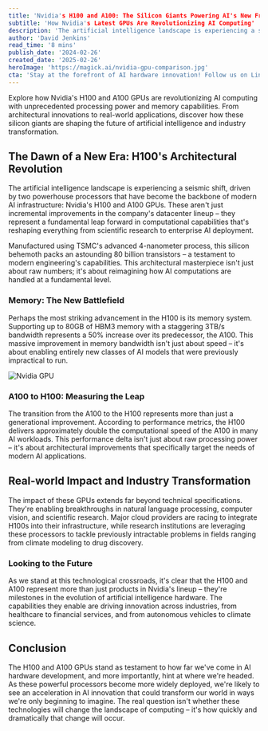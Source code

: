```yaml
---
title: 'Nvidia's H100 and A100: The Silicon Giants Powering AI's New Frontier'
subtitle: 'How Nvidia's Latest GPUs Are Revolutionizing AI Computing'
description: 'The artificial intelligence landscape is experiencing a seismic shift, driven by two powerhouse processors that have become the backbone of modern AI infrastructure: Nvidia's H100 and A100 GPUs. These aren''t just incremental improvements in the company''s datacenter lineup – they represent a fundamental leap forward in computational capabilities that''s reshaping everything from scientific research to enterprise AI deployment.'
author: 'David Jenkins'
read_time: '8 mins'
publish_date: '2024-02-26'
created_date: '2025-02-26'
heroImage: 'https://magick.ai/nvidia-gpu-comparison.jpg'
cta: 'Stay at the forefront of AI hardware innovation! Follow us on LinkedIn for regular updates on groundbreaking developments in GPU technology and their impact on the AI landscape.'
---
```


Explore how Nvidia's H100 and A100 GPUs are revolutionizing AI computing with unprecedented processing power and memory capabilities. From architectural innovations to real-world applications, discover how these silicon giants are shaping the future of artificial intelligence and industry transformation.

## The Dawn of a New Era: H100's Architectural Revolution

The artificial intelligence landscape is experiencing a seismic shift, driven by two powerhouse processors that have become the backbone of modern AI infrastructure: Nvidia's H100 and A100 GPUs. These aren't just incremental improvements in the company's datacenter lineup – they represent a fundamental leap forward in computational capabilities that's reshaping everything from scientific research to enterprise AI deployment.

Manufactured using TSMC's advanced 4-nanometer process, this silicon behemoth packs an astounding 80 billion transistors – a testament to modern engineering's capabilities. This architectural masterpiece isn't just about raw numbers; it's about reimagining how AI computations are handled at a fundamental level.

### Memory: The New Battlefield

Perhaps the most striking advancement in the H100 is its memory system. Supporting up to 80GB of HBM3 memory with a staggering 3TB/s bandwidth represents a 50% increase over its predecessor, the A100. This massive improvement in memory bandwidth isn't just about speed – it's about enabling entirely new classes of AI models that were previously impractical to run.

![Nvidia GPU](https://i.magick.ai/PIXE/1738406181100_magick_img.webp)

### A100 to H100: Measuring the Leap

The transition from the A100 to the H100 represents more than just a generational improvement. According to performance metrics, the H100 delivers approximately double the computational speed of the A100 in many AI workloads. This performance delta isn't just about raw processing power – it's about architectural improvements that specifically target the needs of modern AI applications.

## Real-world Impact and Industry Transformation

The impact of these GPUs extends far beyond technical specifications. They're enabling breakthroughs in natural language processing, computer vision, and scientific research. Major cloud providers are racing to integrate H100s into their infrastructure, while research institutions are leveraging these processors to tackle previously intractable problems in fields ranging from climate modeling to drug discovery.

### Looking to the Future

As we stand at this technological crossroads, it's clear that the H100 and A100 represent more than just products in Nvidia's lineup – they're milestones in the evolution of artificial intelligence hardware. The capabilities they enable are driving innovation across industries, from healthcare to financial services, and from autonomous vehicles to climate science.

## Conclusion

The H100 and A100 GPUs stand as testament to how far we've come in AI hardware development, and more importantly, hint at where we're headed. As these powerful processors become more widely deployed, we're likely to see an acceleration in AI innovation that could transform our world in ways we're only beginning to imagine. The real question isn't whether these technologies will change the landscape of computing – it's how quickly and dramatically that change will occur.
